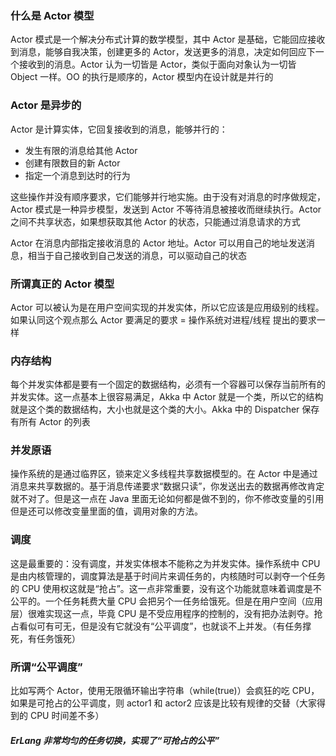 ### 什么是 Actor 模型
Actor 模式是一个解决分布式计算的数学模型，其中 Actor 是基础，它能回应接收到消息，能够自我决策，创建更多的 Actor，发送更多的消息，决定如何回应下一个接收到的消息。Actor 认为一切皆是 Actor，类似于面向对象认为一切皆 Object 一样。OO 的执行是顺序的，Actor 模型内在设计就是并行的


### Actor 是异步的
Actor 是计算实体，它回复接收到的消息，能够并行的：

- 发生有限的消息给其他 Actor
- 创建有限数目的新 Actor
- 指定一个消息到达时的行为

这些操作并没有顺序要求，它们能够并行地实施。由于没有对消息的时序做规定，Actor 模式是一种异步模型，发送到 Actor 不等待消息被接收而继续执行。Actor 之间不共享状态，如果想获取其他 Actor 的状态，只能通过消息请求的方式

Actor 在消息内部指定接收消息的 Actor 地址。Actor 可以用自己的地址发送消息，相当于自己接收到自己发送的消息，可以驱动自己的状态

### 所谓真正的 Actor 模型
Actor 可以被认为是在用户空间实现的并发实体，所以它应该是应用级别的线程。如果认同这个观点那么 Actor 要满足的要求 = 操作系统对进程/线程 提出的要求一样

### 内存结构
每个并发实体都是要有一个固定的数据结构，必须有一个容器可以保存当前所有的并发实体。这一点基本上很容易满足，Akka 中 Actor 就是一个类，所以它的结构就是这个类的数据结构，大小也就是这个类的大小。Akka 中的 Dispatcher 保存有所有 Actor 的列表


### 并发原语
操作系统的是通过临界区，锁来定义多线程共享数据模型的。在 Actor 中是通过消息来共享数据的。基于消息传递要求“数据只读”，你发送出去的数据再修改肯定就不对了。但是这一点在 Java 里面无论如何都是做不到的，你不修改变量的引用但是还可以修改变量里面的值，调用对象的方法。

### 调度
这是最重要的：没有调度，并发实体根本不能称之为并发实体。操作系统中 CPU 是由内核管理的，调度算法是基于时间片来调任务的，内核随时可以剥夺一个任务的 CPU 使用权这就是“抢占”。这一点非常重要，没有这个功能就意味着调度是不公平的。一个任务耗费大量 CPU 会把另个一任务给饿死。但是在用户空间（应用层）很难实现这一点，毕竟 CPU 是不受应用程序的控制的，没有把办法剥夺。抢占看似可有可无，但是没有它就没有“公平调度”，也就谈不上并发。（有任务撑死，有任务饿死）


### 所谓“公平调度”
比如写两个 Actor，使用无限循环输出字符串（while(true)）会疯狂的吃 CPU，如果是可抢占的公平调度，则 actor1 和 actor2 应该是比较有规律的交替（大家得到的 CPU 时间差不多）

##### ErLang 非常均匀的任务切换，实现了“可抢占的公平”































